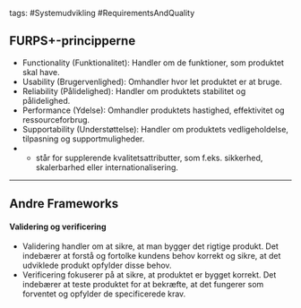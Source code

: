 tags: #Systemudvikling #RequirementsAndQuality 
## FURPS+-principperne
- Functionality (Funktionalitet): Handler om de funktioner, som produktet skal have.
- Usability (Brugervenlighed): Omhandler hvor let produktet er at bruge.
- Reliability (Pålidelighed): Handler om produktets stabilitet og pålidelighed.
- Performance (Ydelse): Omhandler produktets hastighed, effektivitet og ressourceforbrug.
- Supportability (Understøttelse): Handler om produktets vedligeholdelse, tilpasning og supportmuligheder.
- + står for supplerende kvalitetsattributter, som f.eks. sikkerhed, skalerbarhed eller internationalisering.

---

## Andre Frameworks
#### Validering og verificering
- Validering handler om at sikre, at man bygger det rigtige produkt. Det indebærer at forstå og fortolke kundens behov korrekt og sikre, at det udviklede produkt opfylder disse behov.
- Verificering fokuserer på at sikre, at produktet er bygget korrekt. Det indebærer at teste produktet for at bekræfte, at det fungerer som forventet og opfylder de specificerede krav.

